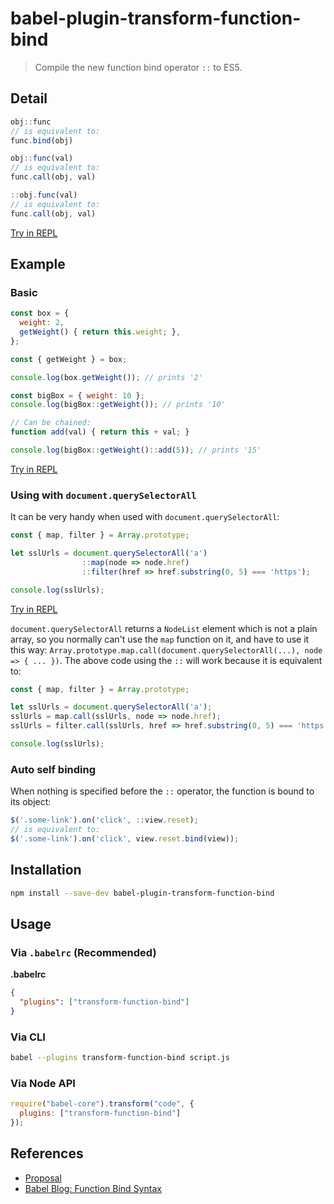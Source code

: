 # babel-plugin-transform-function-bind

> Compile the new function bind operator `::` to ES5.

## Detail

```js
obj::func
// is equivalent to:
func.bind(obj)

obj::func(val)
// is equivalent to:
func.call(obj, val)

::obj.func(val)
// is equivalent to:
func.call(obj, val)
```

[Try in REPL](http://babeljs.io/repl/#?evaluate=true&presets=es2015%2Cstage-0&code=obj%3A%3Afunc%3B%0A%0Aobj%3A%3Afunc(val)%3B%0A%0A%3A%3Aobj.func(val)%3B)

## Example

### Basic

```js
const box = {
  weight: 2,
  getWeight() { return this.weight; },
};

const { getWeight } = box;

console.log(box.getWeight()); // prints '2'

const bigBox = { weight: 10 };
console.log(bigBox::getWeight()); // prints '10'

// Can be chained:
function add(val) { return this + val; }

console.log(bigBox::getWeight()::add(5)); // prints '15'
```

[Try in REPL](http://babeljs.io/repl/#?evaluate=true&presets=es2015%2Cstage-0&code=const%20box%20%3D%20%7B%0A%20%20weight%3A%202%2C%0A%20%20getWeight()%20%7B%20return%20this.weight%3B%20%7D%2C%0A%7D%3B%0A%0Aconst%20%7B%20getWeight%20%7D%20%3D%20box%3B%0A%0Aconsole.log(box.getWeight())%3B%20%2F%2F%20prints%20'2'%0A%0Aconst%20bigBox%20%3D%20%7B%20weight%3A%2010%20%7D%3B%0Aconsole.log(bigBox%3A%3AgetWeight())%3B%20%2F%2F%20prints%20'10'%0A%2F%2F%20bigBox%3A%3AgetWeight()%20is%20equivalent%20to%20getWeight.call(bigBox)%0A%0A%2F%2F%20Can%20be%20chained%3A%0Afunction%20add(val)%20%7B%20return%20this%20%2B%20val%3B%20%7D%0A%0Aconsole.log(bigBox%3A%3AgetWeight()%3A%3Aadd(5))%3B%20%2F%2F%20prints%20'15')

### Using with `document.querySelectorAll`

It can be very handy when used with `document.querySelectorAll`:

```js
const { map, filter } = Array.prototype;

let sslUrls = document.querySelectorAll('a')
                ::map(node => node.href)
                ::filter(href => href.substring(0, 5) === 'https');

console.log(sslUrls);
```

[Try in REPL](http://babeljs.io/repl/#?evaluate=true&presets=es2015%2Cstage-0&code=%0Aconst%20%7B%20map%2C%20filter%20%7D%20%3D%20Array.prototype%3B%0A%0Alet%20sslUrls%20%3D%20document.querySelectorAll('a')%0A%20%20%20%20%20%20%20%20%20%20%20%20%20%20%20%20%3A%3Amap(node%20%3D%3E%20node.href)%0A%20%20%20%20%20%20%20%20%20%20%20%20%20%20%20%20%3A%3Afilter(href%20%3D%3E%20href.substring(0%2C%205)%20%3D%3D%3D%20'https')%3B%0A%0Aconsole.log(sslUrls)%3B%0A)

`document.querySelectorAll` returns a `NodeList` element which is not a plain array, so you normally can't use the `map` function on it, and have to use it this way: `Array.prototype.map.call(document.querySelectorAll(...), node => { ... })`. The above code using the `::` will work because it is equivalent to:

```js
const { map, filter } = Array.prototype;

let sslUrls = document.querySelectorAll('a');
sslUrls = map.call(sslUrls, node => node.href);
sslUrls = filter.call(sslUrls, href => href.substring(0, 5) === 'https');

console.log(sslUrls);
```

### Auto self binding
When nothing is specified before the `::` operator, the function is bound to its object:

```js
$('.some-link').on('click', ::view.reset);
// is equivalent to:
$('.some-link').on('click', view.reset.bind(view));
```

## Installation

```sh
npm install --save-dev babel-plugin-transform-function-bind
```

## Usage

### Via `.babelrc` (Recommended)

**.babelrc**

```json
{
  "plugins": ["transform-function-bind"]
}
```

### Via CLI

```sh
babel --plugins transform-function-bind script.js
```

### Via Node API

```javascript
require("babel-core").transform("code", {
  plugins: ["transform-function-bind"]
});
```

## References

* [Proposal](https://github.com/zenparsing/es-function-bind)
* [Babel Blog: Function Bind Syntax](/blog/2015/05/14/function-bind)